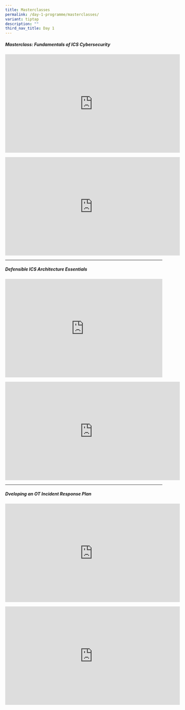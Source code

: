 ```yaml
---
title: Masterclasses
permalink: /day-1-programme/masterclasses/
variant: tiptap
description: ""
third_nav_title: Day 1
---
```

<h5><strong>Masterclass: Fundamentals of ICS Cybersecurity</strong></h5>
<div class="iframe-wrapper">
<iframe height="315" width="560" allowfullscreen="true" frameborder="0" src="https://www.youtube.com/embed/nY4mmqUMwh8?si=H3NFzXxATnpDqOVI"></iframe>
</div>
<p></p>
<div class="iframe-wrapper">
<iframe height="315" width="560" allowfullscreen="true" frameborder="0" src="https://www.youtube.com/embed/wiBAZ-zOvrw?si=j__vNSRWnOFs5Uim"></iframe>
</div>
<hr>
<p></p>
<h5><strong>Defensible ICS Architecture Essentials</strong></h5>
<p></p>
<div class="iframe-wrapper">
<iframe height="315" width="100%" allowfullscreen="true" frameborder="0" src="https://www.youtube.com/embed/zv8mgtdTTIk?si=IakZvT4MNBki4GOP"></iframe>
</div>
<p></p>
<div class="iframe-wrapper">
<iframe height="315" width="560" allowfullscreen="true" frameborder="0" src="https://www.youtube.com/embed/97HT3wPlAOQ?si=M7SMWflAY_EIbDWP"></iframe>
</div>
<hr>
<p></p>
<h5><strong>Dveloping an OT Incident Response Plan</strong></h5>
<p></p>
<div class="iframe-wrapper">
<iframe height="315" width="560" allowfullscreen="true" frameborder="0" src="https://www.youtube.com/embed/eisunGZ4XN8?si=M8m2eRHdxijJsW9O"></iframe>
</div>
<p></p>
<div class="iframe-wrapper">
<iframe height="315" width="560" allowfullscreen="true" frameborder="0" src="https://www.youtube.com/embed/3nkeL8e1O2o?si=z9p5Pr4SC_ZDXDC8"></iframe>
</div>
<p></p>